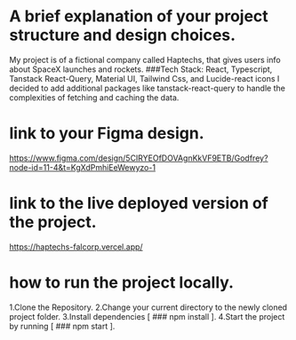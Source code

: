# A brief explanation of your project structure and design choices.
My project is of a fictional company called Haptechs, that gives users info about SpaceX launches and rockets.
###Tech Stack:
React, Typescript, Tanstack React-Query, Material UI, Tailwind Css, and Lucide-react icons
I decided to add additional packages like tanstack-react-query to handle the complexities of fetching and caching the data.

# link to your Figma design. 
https://www.figma.com/design/5CIRYEOfDOVAgnKkVF9ETB/Godfrey?node-id=11-4&t=KgXdPmhiEeWewyzo-1

# link to the live deployed version of the project.
https://haptechs-falcorp.vercel.app/

# how to run the project locally. 

1.Clone the Repository.
2.Change your current directory to the newly cloned project folder.
3.Install dependencies [ ### npm install ].
4.Start the project by running [ ### npm start ].


